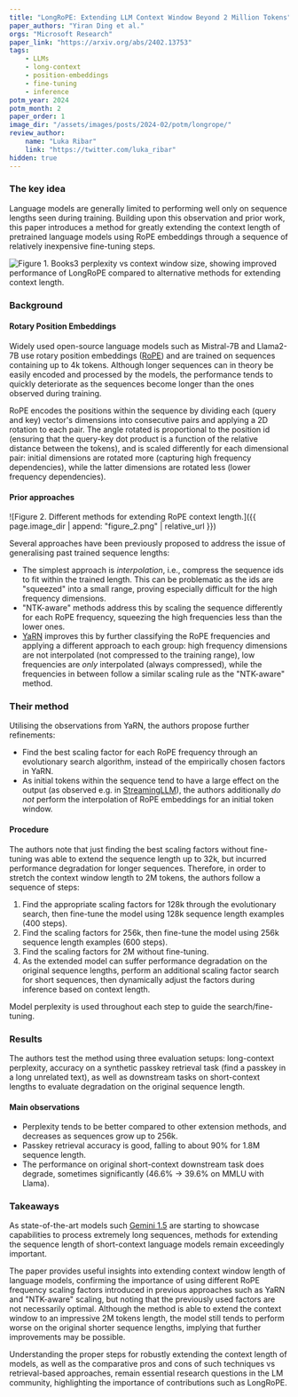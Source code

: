 ```yaml
---
title: "LongRoPE: Extending LLM Context Window Beyond 2 Million Tokens"
paper_authors: "Yiran Ding et al."
orgs: "Microsoft Research"
paper_link: "https://arxiv.org/abs/2402.13753"
tags:
    - LLMs
    - long-context
    - position-embeddings
    - fine-tuning
    - inference
potm_year: 2024
potm_month: 2
paper_order: 1
image_dir: "/assets/images/posts/2024-02/potm/longrope/"
review_author:
    name: "Luka Ribar"
    link: "https://twitter.com/luka_ribar"
hidden: true
--- 
```


### The key idea

Language models are generally limited to performing well only on sequence lengths seen during training. Building upon this observation and prior work, this paper introduces a method for greatly extending the context length of pretrained language models using RoPE embeddings through a sequence of relatively inexpensive fine-tuning steps.

<img class="constrained_img_large" src="{{ page.image_dir | append: 'figure_1.png' | relative_url }}" alt="Figure 1. Books3 perplexity vs context window size, showing improved performance of LongRoPE compared to alternative methods for extending context length.">


### Background

#### Rotary Position Embeddings

Widely used open-source language models such as Mistral-7B and Llama2-7B use rotary position embeddings ([RoPE](https://arxiv.org/abs/2104.09864)) and are trained on sequences containing up to 4k tokens. Although longer sequences can in theory be easily encoded and processed by the models, the performance tends to quickly deteriorate as the sequences become longer than the ones observed during training.

RoPE encodes the positions within the sequence by dividing each (query and key) vector's dimensions into consecutive pairs and applying a 2D rotation to each pair. The angle rotated is proportional to the position id (ensuring that the query-key dot product is a function of the relative distance between the tokens), and is scaled differently for each dimensional pair: initial dimensions are rotated more (capturing high frequency dependencies), while the latter dimensions are rotated less (lower frequency dependencies).

#### Prior approaches

![Figure 2. Different methods for extending RoPE context length.]({{ page.image_dir | append: "figure_2.png" | relative_url }})

Several approaches have been previously proposed to address the issue of generalising past trained sequence lengths:

* The simplest approach is *interpolation*, i.e., compress the sequence ids to fit within the trained length. This can be problematic as the ids are "squeezed" into a small range, proving especially difficult for the high frequency dimensions.
* "NTK-aware" methods address this by scaling the sequence differently for each RoPE frequency, squeezing the high frequencies less than the lower ones.
* [YaRN](https://arxiv.org/abs/2309.00071) improves this by further classifying the RoPE frequencies and applying a different approach to each group: high frequency dimensions are not interpolated (not compressed to the training range), low frequencies are *only* interpolated (always compressed), while the frequencies in between follow a similar scaling rule as the "NTK-aware" method.

### Their method

Utilising the observations from YaRN, the authors propose further refinements:

* Find the best scaling factor for each RoPE frequency through an evolutionary search algorithm, instead of the empirically chosen factors in YaRN.
* As initial tokens within the sequence tend to have a large effect on the output (as observed e.g. in [StreamingLLM](https://arxiv.org/abs/2309.17453)), the authors additionally *do not* perform the interpolation of RoPE embeddings for an initial token window.

#### Procedure

The authors note that just finding the best scaling factors without fine-tuning was able to extend the sequence length up to 32k, but incurred performance degradation for longer sequences. Therefore, in order to stretch the context window length to 2M tokens, the authors follow a sequence of steps:

1) Find the appropriate scaling factors for 128k through the evolutionary search, then fine-tune the model using 128k sequence length examples (400 steps).
2) Find the scaling factors for 256k, then fine-tune the model using 256k sequence length examples (600 steps).
3) Find the scaling factors for 2M without fine-tuning.
4) As the extended model can suffer performance degradation on the original sequence lengths, perform an additional scaling factor search for short sequences, then dynamically adjust the factors during inference based on context length.

Model perplexity is used throughout each step to guide the search/fine-tuning.

### Results

The authors test the method using three evaluation setups: long-context perplexity, accuracy on a synthetic passkey retrieval task (find a passkey in a long unrelated text), as well as downstream tasks on short-context lengths to evaluate degradation on the original sequence length.

#### Main observations

* Perplexity tends to be better compared to other extension methods, and decreases as sequences grow up to 256k.
* Passkey retrieval accuracy is good, falling to about 90% for 1.8M sequence length.
* The performance on original short-context downstream task does degrade, sometimes significantly (46.6% &rarr; 39.6% on MMLU with Llama).

### Takeaways

As state-of-the-art models such [Gemini 1.5](https://blog.google/technology/ai/google-gemini-next-generation-model-february-2024/) are starting to showcase capabilities to process extremely long sequences, methods for extending the sequence length of short-context language models remain exceedingly important.

The paper provides useful insights into extending context window length of language models, confirming the importance of using different RoPE frequency scaling factors introduced in previous approaches such as YaRN and "NTK-aware" scaling, but noting that the previously used factors are not necessarily optimal. Although the method is able to extend the context window to an impressive 2M tokens length, the model still tends to perform worse on the original shorter sequence lengths, implying that further improvements may be possible.

Understanding the proper steps for robustly extending the context length of models, as well as the comparative pros and cons of such techniques vs retrieval-based approaches, remain essential research questions in the LM community, highlighting the importance of contributions such as LongRoPE.
